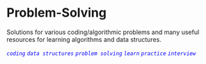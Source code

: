 # Problem-Solving
Solutions for various coding/algorithmic problems and many useful resources for learning algorithms and data structures.

<span style="color:blue"> *`coding`* </span>
<span style="color:blue"> *`data structures`*</span>
<span style="color:blue"> *`problem solving`*</span>
<span style="color:blue"> *`learn`*</span>
<span style="color:blue"> *`practice`*</span>
<span style="color:blue"> *`interview`*</span>
